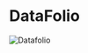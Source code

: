 # DataFolio



![Datafolio](https://user-images.githubusercontent.com/10243502/212745650-4c7b66ec-4e33-4c49-b702-bcfc568d3517.jpg)
